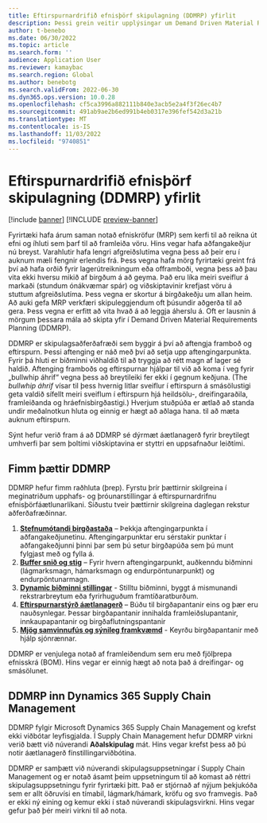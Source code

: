 ```yaml
---
title: Eftirspurnardrifið efnisþörf skipulagning (DDMRP) yfirlit
description: Þessi grein veitir upplýsingar um Demand Driven Material Requirements Planning (DDMRP), skipulagsaðferðafræði sem byggir á aftengingu framboðs og eftirspurnar.
author: t-benebo
ms.date: 06/30/2022
ms.topic: article
ms.search.form: ''
audience: Application User
ms.reviewer: kamaybac
ms.search.region: Global
ms.author: benebotg
ms.search.validFrom: 2022-06-30
ms.dyn365.ops.version: 10.0.28
ms.openlocfilehash: cf5ca3996a882111b840e3acb5e2a4f3f26ec4b7
ms.sourcegitcommit: 491ab9ae2b6ed991b4eb0317e396fef542d3a21b
ms.translationtype: MT
ms.contentlocale: is-IS
ms.lasthandoff: 11/03/2022
ms.locfileid: "9740851"
---
```

# <a name="demand-driven-material-requirements-planning-ddmrp-overview"></a>Eftirspurnardrifið efnisþörf skipulagning (DDMRP) yfirlit

[!include [banner](../../includes/banner.md)]
[!INCLUDE [preview-banner](../../includes/preview-banner.md)]
<!-- KFM: Preview until further notice -->

Fyrirtæki hafa árum saman notað efniskröfur (MRP) sem kerfi til að reikna út efni og íhluti sem þarf til að framleiða vöru. Hins vegar hafa aðfangakeðjur nú breyst. Varahlutir hafa lengri afgreiðslutíma vegna þess að þeir eru í auknum mæli fengnir erlendis frá. Þess vegna hafa mörg fyrirtæki greint frá því að hafa orðið fyrir lagerútreikningum eða offramboði, vegna þess að þau vita ekki hversu mikið af birgðum á að geyma. Það eru líka meiri sveiflur á markaði (stundum ónákvæmar spár) og viðskiptavinir krefjast vöru á stuttum afgreiðslutíma. Þess vegna er skortur á birgðakeðju um allan heim. Að auki gefa MRP verkfæri skipuleggjendum oft þúsundir aðgerða til að gera. Þess vegna er erfitt að vita hvað á að leggja áherslu á. Oft er lausnin á mörgum þessara mála að skipta yfir í Demand Driven Material Requirements Planning (DDMRP).

DDMRP er skipulagsaðferðafræði sem byggir á því að aftengja framboð og eftirspurn. Þessi aftenging er náð með því að setja upp aftengingarpunkta. Fyrir þá hluti er biðminni viðhaldið til að tryggja að rétt magn af lager sé haldið. Aftenging framboðs og eftirspurnar hjálpar til við að koma í veg fyrir „bullwhip áhrif“ vegna þess að breytileiki fer ekki í gegnum keðjuna. (The *bullwhip áhrif* vísar til þess hvernig litlar sveiflur í eftirspurn á smásölustigi geta valdið sífellt meiri sveiflum í eftirspurn hjá heildsölu-, dreifingaraðila, framleiðanda og hráefnisbirgðastigi.) Hverjum stuðpúða er ætlað að standa undir meðalnotkun hluta og einnig er hægt að aðlaga hana. til að mæta auknum eftirspurn.

Sýnt hefur verið fram á að DDMRP sé dýrmæt áætlanagerð fyrir breytilegt umhverfi þar sem þoltími viðskiptavina er styttri en uppsafnaður leiðtími.

## <a name="the-five-components-of-ddmrp"></a>Fimm þættir DDMRP

DDMRP hefur fimm raðhluta (þrep). Fyrstu þrír þættirnir skilgreina í meginatriðum upphafs- og þróunarstillingar á eftirspurnardrifnu efnisþörfáætlunarlíkani. Síðustu tveir þættirnir skilgreina daglegan rekstur aðferðafræðinnar.

1. **[Stefnumótandi birgðastaða](ddmrp-inventory-positioning.md)** – Þekkja aftengingarpunkta í aðfangakeðjunetinu. Aftengingarpunktar eru sérstakir punktar í aðfangakeðjunni þinni þar sem þú setur birgðapúða sem þú munt fylgjast með og fylla á.
2. **[Buffer snið og stig](ddmrp-buffer-profile-and-levels.md)** – Fyrir hvern aftengingarpunkt, auðkenndu biðminni (lágmarksmagn, hámarksmagn og endurpöntunarpunkt) og endurpöntunarmagn.
3. **[Dynamic biðminni stillingar](ddmrp-buffer-profile-and-levels.md#dynamic-adjustments)** - Stilltu biðminni, byggt á mismunandi rekstrarbreytum eða fyrirhuguðum framtíðaratburðum.
4. **[Eftirspurnarstýrð áætlanagerð](ddmrp-planning.md)** – Búðu til birgðapantanir eins og þær eru nauðsynlegar. Þessar birgðapantanir innihalda framleiðslupantanir, innkaupapantanir og birgðaflutningspantanir
5. **[Mjög samvinnufús og sýnileg framkvæmd](ddmrp-visual-and-collaborative-execution.md)** - Keyrðu birgðapantanir með hjálp sjónrænnar.

DDMRP er venjulega notað af framleiðendum sem eru með fjölþrepa efnisskrá (BOM). Hins vegar er einnig hægt að nota það á dreifingar- og smásölunet.

## <a name="ddmrp-in-dynamics-365-supply-chain-management"></a>DDMRP inn Dynamics 365 Supply Chain Management

DDMRP fylgir Microsoft Dynamics 365 Supply Chain Management og krefst ekki viðbótar leyfisgjalda. Í Supply Chain Management hefur DDMRP virkni verið bætt við núverandi **Aðalskipulag** mát. Hins vegar krefst þess að þú notir áætlanagerð fínstillingarviðbótina.

DDMRP er samþætt við núverandi skipulagsuppsetningar í Supply Chain Management og er notað ásamt þeim uppsetningum til að komast að réttri skipulagsuppsetningu fyrir fyrirtæki þitt. Það er stjórnað af nýjum þekjukóða sem er allt öðruvísi en tímabil, lágmark/hámark, kröfu og svo framvegis. Það er ekki ný eining og kemur ekki í stað núverandi skipulagsvirkni. Hins vegar gefur það þér meiri virkni til að nota.
